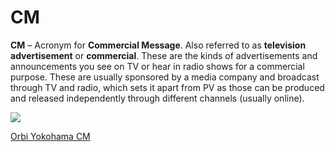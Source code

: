 # CM

**CM** – Acronym for **Commercial Message**. Also referred to as **television advertisement** or **commercial**. These are the kinds of advertisements and announcements you see on TV or hear in radio shows for a commercial purpose. These are usually sponsored by a media company and broadcast through TV and radio, which sets it apart from PV as those can be produced and released independently through different channels (usually online).

[![](http://img.youtube.com/vi/pr6ccbj53z4/0.jpg)](https://youtu.be/pr6ccbj53z4)

[Orbi Yokohama CM](https://youtu.be/pr6ccbj53z4)
